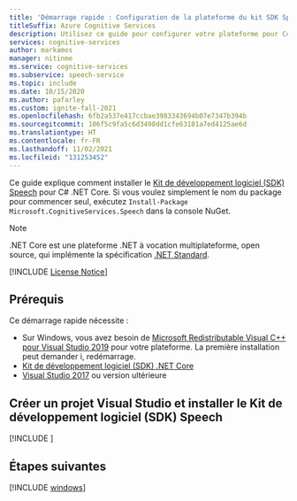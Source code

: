 ```yaml
---
title: 'Démarrage rapide : Configuration de la plateforme du kit SDK Speech pour C# sous .NET Core – Service Speech'
titleSuffix: Azure Cognitive Services
description: Utilisez ce guide pour configurer votre plateforme pour C# sous .NET Core sur Windows ou macOS avec le kit SDK du service Speech.
services: cognitive-services
author: markamos
manager: nitinme
ms.service: cognitive-services
ms.subservice: speech-service
ms.topic: include
ms.date: 10/15/2020
ms.author: pafarley
ms.custom: ignite-fall-2021
ms.openlocfilehash: 6fb2a537e417ccbae3983343694b07e7347b394b
ms.sourcegitcommit: 106f5c9fa5c6d3498dd1cfe63181a7ed4125ae6d
ms.translationtype: HT
ms.contentlocale: fr-FR
ms.lasthandoff: 11/02/2021
ms.locfileid: "131253452"
---
```

Ce guide explique comment installer le [Kit de développement logiciel (SDK) Speech](~/articles/cognitive-services/speech-service/speech-sdk.md) pour C# .NET Core. Si vous voulez simplement le nom du package pour commencer seul, exécutez `Install-Package Microsoft.CognitiveServices.Speech` dans la console NuGet.

> [!NOTE]
> .NET Core est une plateforme .NET à vocation multiplateforme, open source, qui implémente la spécification [.NET Standard](/dotnet/standard/net-standard).

[!INCLUDE [License Notice](~/includes/cognitive-services-speech-service-license-notice.md)]

## <a name="prerequisites"></a>Prérequis

Ce démarrage rapide nécessite :

* Sur Windows, vous avez besoin de [Microsoft Redistributable Visual C++ pour Visual Studio 2019](https://support.microsoft.com/topic/the-latest-supported-visual-c-downloads-2647da03-1eea-4433-9aff-95f26a218cc0) pour votre plateforme. La première installation peut demander i, redémarrage.
* [Kit de développement logiciel (SDK) .NET Core](https://dotnet.microsoft.com/download)
* [Visual Studio 2017](https://visualstudio.microsoft.com/downloads/) ou version ultérieure

## <a name="create-a-visual-studio-project-and-install-the-speech-sdk"></a>Créer un projet Visual Studio et installer le Kit de développement logiciel (SDK) Speech

[!INCLUDE [](~/includes/cognitive-services-speech-service-quickstart-dotnetcore-create-proj.md)]

## <a name="next-steps"></a>Étapes suivantes

[!INCLUDE [windows](../quickstart-list.md)]
